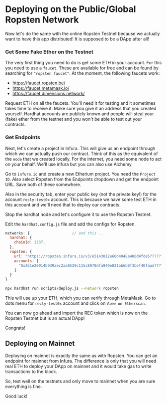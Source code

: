 
# Deploying on the Public/Global Ropsten Network 

Now let's do the same with the online Ropsten Testnet because we actually want to have this app distributed! It is supposed to be a DApp after all! 

### Get Some Fake Ether on the Testnet 

The very first thing you need to do is get some ETH in your account. For this you need to use a `faucet`. These are available for free and can be found by searching for `"ropsten faucet"`. At the moment, the following faucets work:  

* https://faucet.ropsten.be/
* https://faucet.metamask.io/
* https://faucet.dimensions.network/

Request ETH on all the faucets. You'll need it for testing and it sometimes takes time to receive it. Make sure you give it an address that you created yourself. Hardhat accounts are publicly known and people will steal your (fake) ether from the testnet and you won't be able to test out your contracts. 

### Get Endpoints 

Next, let's create a project in Infura. This will give us an endpoint through which we can actually push our contract. Think of this as the equivalent of the `node` that we created locally. For the internet, you need some node to act on your behalf. We'll use infura but you can also use Alchemy. 

Go to `infura.io` and create a new Etherium project. You need the `Project ID`. Also select Ropsten from the Endpoints dropdown and get the endpoint URL. Save both of these somewhere. 

Also in the security tab, enter your public key (not the private key!) for the account `recly-test0x` account. This is because we have some test ETH in this account and we'll need that to deploy our contracts. 

Stop the hardhat node and let's configure it to use the Ropsten Testnet. 

Edit the `hardhat.config.js` file and add the configs for Ropsten. 

```javascript 
networks: {                   // and this ...
  hardhat: {
    chainId: 1337,
  },
  ropsten: {
    url: "https://ropsten.infura.io/v3/e5143812e60d4048a480d4fde5??????",  // Ropsten endpoint 
    accounts: [
      "0x261e20914b939aec2aa0529c115c8970dfa949e021bb6b0f3bef40faad??????" // private key with ETH
    ]
  }
}
```

```bash 
npx hardhat run scripts/deploy.js --network ropsten 
```

This will use up your ETH, which you can verify through MetaMask. Go to dots menu for `recly-test0x` account and click on `View on Etherscan`. 

You can now go ahead and import the REC token which is now on the Ropsten Testnet but is an actual DApp! 

Congrats! 

## Deploying on Mainnet 

Deploying on mainnet is exactly the same as with Ropsten. You can get an endpoint for mainnet from Infura. The difference is only that you will need real ETH to deploy your DApp on mainnet and it would take gas to write transactions to the block. 

So, test well on the testnets and only move to mainnet when you are sure everything is fine. 

Good luck! 
